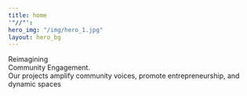 ```yaml
---
title: home
'"//"': 
hero_img: "/img/hero_1.jpg"
layout: hero_bg
---
```


<div class="frow direction-column wrap_my_slide_primary">
    <div class="headline1">
        Reimagining <br/>
        Community Engagement.
    </div>
    <div class="headline2">
        Our projects amplify community voices, promote entrepreneurship, and dynamic spaces<span class="red_span"></span>
    </div>
</div>